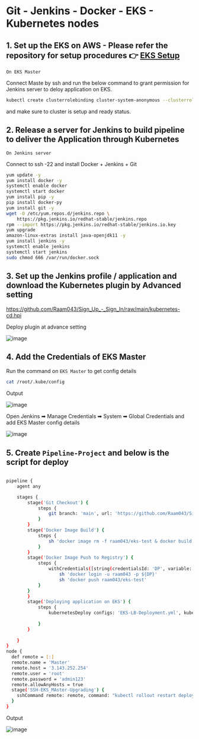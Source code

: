 # Git - Jenkins - Docker - EKS - Kubernetes nodes




## 1. Set up the EKS on AWS - Please refer the repository for setup procedures 👉 **[EKS Setup](https://github.com/Raam043/Projects/blob/39acd2b88e39e168fc73c13a6adb9a2947152a6b/Kubernetes_Project-2-EKSCTL.md)**

`On EKS Master`

Connect Maste by ssh and run the below command to grant permission for Jenkins server to deloy application on EKS.

```sh
kubectl create clusterrolebinding cluster-system-anonymous --clusterrole=cluster-admin --user=system:anonymous
```

and make sure to cluster is setup and ready status.



## 2. Release a server for Jenkins to build pipeline to deliver the Application through Kubernetes 

`On Jenkins server`

Connect to ssh -22 and install Docker + Jenkins + Git 
```sh
yum update -y
yum install docker -y
systemctl enable docker
systemctl start docker
yum install pip -y
pip install docker-py
yum install git -y
wget -O /etc/yum.repos.d/jenkins.repo \
    https://pkg.jenkins.io/redhat-stable/jenkins.repo
rpm --import https://pkg.jenkins.io/redhat-stable/jenkins.io.key
yum upgrade
amazon-linux-extras install java-openjdk11 -y
yum install jenkins -y
systemctl enable jenkins
systemctl start jenkins
sudo chmod 666 /var/run/docker.sock
```


## 3. Set up the Jenkins profile / application and download the Kubernetes plugin by Advanced setting

https://github.com/Raam043/Sign_Up_-_Sign_In/raw/main/kubernetes-cd.hpi

Deploy plugin at advance setting



![image](https://user-images.githubusercontent.com/111989928/200826362-d76bf863-1837-4a67-baa4-6061dfc11bb8.png)




## 4. Add the Credentials of EKS Master


Run the command on `EKS Master` to get config details 
```sh
cat /root/.kube/config
```

Output 


![image](https://user-images.githubusercontent.com/111989928/200827198-b37bfc65-2327-49f1-98c0-f525bf341298.png)



Open Jenkins ➡ Manage Credentials ➡ System ➡ Global Credentials and add EKS Master config details



![image](https://user-images.githubusercontent.com/111989928/200828155-e65d50c9-76ca-4b6e-8c09-0067dded7c39.png)




## 5. Create `Pipeline-Project` and below is the script for deploy

```sh

pipeline {
    agent any

    stages {
        stage('Git Checkout') {
            steps {
                git branch: 'main', url: 'https://github.com/Raam043/Sign_Up_-_Sign_In.git'
            }
        }
        stage('Docker Image Build') {
            steps {
                sh 'docker image rm -f raam043/eks-test & docker build -t raam043/eks-test .'
            }
        }
        stage('Docker Image Push to Registry') {
            steps {
                withCredentials([string(credentialsId: 'DP', variable: 'DP')]) {
                    sh 'docker login -u raam043 -p ${DP}'
                    sh 'docker push raam043/eks-test'
            }
        }
        }
        stage('Deploying application on EKS') {
            steps {
                kubernetesDeploy configs: 'EKS-LB-Deployment.yml', kubeConfig: [path: ''], kubeconfigId: 'eks', secretName: '', ssh: [sshCredentialsId: '*', sshServer: ''], textCredentials: [certificateAuthorityData: '', clientCertificateData: '', clientKeyData: '', serverUrl: 'https://']
                
            }
        }
        
    }
}
node {
  def remote = [:]
  remote.name = 'Master'
  remote.host = '3.143.252.254'
  remote.user = 'root'
  remote.password = 'admin123'
  remote.allowAnyHosts = true
  stage('SSH-EKS_MAster-Upgrading') {
    sshCommand remote: remote, command: "kubectl rollout restart deployment"
  }
}

```





Output


![image](https://user-images.githubusercontent.com/111989928/200833737-eab46337-3a48-45a2-a6c3-a5e23406eb50.png)























